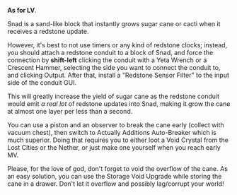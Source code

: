**As for LV**.

Snad is a sand-like block that instantly grows sugar cane or cacti when it receives a redstone update.

However, it's best to not use timers or any kind of redstone clocks; instead, you should attach a redstone conduit to a block of Snad, and force the connection by **shift-left** clicking the conduit with a Yeta Wrench or a Crescent Hammer, selecting the side you want to connect the conduit to, and clicking Output. After that, install a "Redstone Sensor Filter" to the input side of the conduit GUI.

This will greatly increase the yield of sugar cane as the redstone conduit would emit *a real lot* of redstone updates into Snad, making it grow the cane at almost one layer per less than a second.

You can use a piston and an observer to break the cane early (collect with vacuum chest), then switch to Actually Additions Auto-Breaker which is much superior. Doing that requires you to either loot a Void Crystal from the Lost Cities or the Nether, or just make one yourself when you reach early MV.

Please, for the love of god, don't forget to void the overflow of the cane. As an easy solution, you can use the Storage Void Upgrade while storing the cane in a drawer. Don't let it overflow and possibly lag/corrupt your world!
